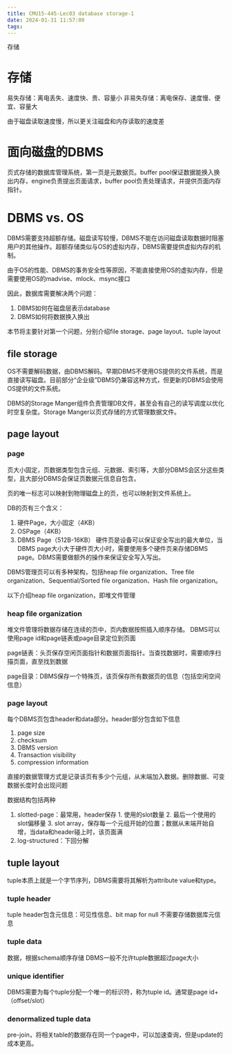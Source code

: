 ```yaml
---
title: CMU15-445-Lec03 database storage-1
date: 2024-01-31 11:57:09
tags:
---
```

存储
<!-- more -->

# 存储
易失存储：离电丢失、速度快、贵、容量小
非易失存储：离电保存、速度慢、便宜、容量大

由于磁盘读取速度慢，所以更关注磁盘和内存读取的速度差
# 面向磁盘的DBMS

页式存储的数据库管理系统，第一页是元数据页。buffer pool保证数据能换入换出内存，engine负责提出页面请求，buffer pool负责处理请求，并提供页面内存指针。

# DBMS vs. OS
DBMS需要支持超额存储。磁盘读写较慢，DBMS不能在访问磁盘读取数据时阻塞用户的其他操作。超额存储类似与OS的虚拟内存，DBMS需要提供虚拟内存的机制。

由于OS的性能、DBMS的事务安全性等原因，不能直接使用OS的虚拟内存，但是需要使用OS的madvise、mlock、msync接口

因此，数据库需要解决两个问题：
1. DBMS如何在磁盘层表示database
2. DBMS如何将数据换入换出

本节将主要针对第一个问题，分别介绍file storage、page layout、tuple layout
## file storage
OS不需要解码数据，由DBMS解码。早期DBMS不使用OS提供的文件系统，而是直接读写磁盘。目前部分“企业级”DBMS仍兼容这种方式，但更新的DBMS会使用OS提供的文件系统。

DBMS的Storage Manger组件负责管理DB文件，甚至会有自己的读写调度以优化时空复杂度。Storage Manger以页式存储的方式管理数据文件。

## page layout
### page
页大小固定，页数据类型包含元组、元数据、索引等，大部分DBMS会区分这些类型，且大部分DBMS会保证页数据元信息自包含。

页的唯一标志可以映射到物理磁盘上的页，也可以映射到文件系统上。

DB的页有三个含义：
1. 硬件Page，大小固定（4KB）
2. OSPage（4KB）
3. DBMS Page（512B-16KB）
硬件页是设备可以保证安全写出的最大单位，当DBMS page大小大于硬件页大小时，需要使用多个硬件页来存储DBMS page。DBMS需要做额外的操作来保证安全写入写出。

DBMS管理页可以有多种架构，包括heap file organization、Tree file organization、Sequential/Sorted file organization、Hash file organization。

以下介绍heap file organization，即堆文件管理

### heap file organization
堆文件管理将数据存储在连续的页中，页内数据按照插入顺序存储。
DBMS可以使用page id和page链表或page目录定位到页面

page链表：头页保存空闲页面指针和数据页面指针。当查找数据时，需要顺序扫描页面，直至找到数据

page目录：DBMS保存一个特殊页，该页保存所有数据页的信息（包括空闲空间信息）
### page layout
每个DBMS页包含header和data部分。header部分包含如下信息
1. page size
2. checksum
3. DBMS version
4. Transaction visibility
5. compression information

直接的数据管理方式是记录该页有多少个元组，从末端加入数据。删除数据、可变数据长度时会出现问题

数据结构包括两种
1. slotted-page：最常用，header保存 1. 使用的slot数量 2. 最后一个使用的slot偏移量 3. slot array，保存每一个元组开始的位置；数据从末端开始自增，当data和header碰上时，该页面满
2. log-structured：下回分解

## tuple layout
tuple本质上就是一个字节序列，DBMS需要将其解析为attribute value和type。
### tuple header
tuple header包含元信息：可见性信息、bit map for null
不需要存储数据库元信息
### tuple data
数据，根据schema顺序存储
DBMS一般不允许tuple数据超过page大小
### unique identifier
DBMS需要为每个tuple分配一个唯一的标识符，称为tuple id。通常是page id+（offset/slot）
### denormalized tuple data
pre-join，将相关table的数据存在同一个page中，可以加速查询，但是update的成本更高。



